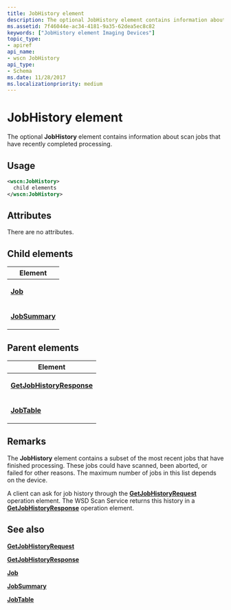 ```yaml
---
title: JobHistory element
description: The optional JobHistory element contains information about scan jobs that have recently completed processing.
ms.assetid: 7f46044e-ac34-4181-9a35-62dea5ec8c82
keywords: ["JobHistory element Imaging Devices"]
topic_type:
- apiref
api_name:
- wscn JobHistory
api_type:
- Schema
ms.date: 11/28/2017
ms.localizationpriority: medium
---
```


# JobHistory element


The optional **JobHistory** element contains information about scan jobs that have recently completed processing.

Usage
-----

```xml
<wscn:JobHistory>
  child elements
</wscn:JobHistory>
```

Attributes
----------

There are no attributes.

## Child elements


<table>
<colgroup>
<col width="100%" />
</colgroup>
<thead>
<tr class="header">
<th>Element</th>
</tr>
</thead>
<tbody>
<tr class="odd">
<td><p><a href="job.md" data-raw-source="[&lt;strong&gt;Job&lt;/strong&gt;](job.md)"><strong>Job</strong></a></p></td>
</tr>
<tr class="even">
<td><p><a href="jobsummary.md" data-raw-source="[&lt;strong&gt;JobSummary&lt;/strong&gt;](jobsummary.md)"><strong>JobSummary</strong></a></p></td>
</tr>
</tbody>
</table>

## Parent elements


<table>
<colgroup>
<col width="100%" />
</colgroup>
<thead>
<tr class="header">
<th>Element</th>
</tr>
</thead>
<tbody>
<tr class="odd">
<td><p><a href="getjobhistoryresponse.md" data-raw-source="[&lt;strong&gt;GetJobHistoryResponse&lt;/strong&gt;](getjobhistoryresponse.md)"><strong>GetJobHistoryResponse</strong></a></p></td>
</tr>
<tr class="even">
<td><p><a href="jobtable.md" data-raw-source="[&lt;strong&gt;JobTable&lt;/strong&gt;](jobtable.md)"><strong>JobTable</strong></a></p></td>
</tr>
</tbody>
</table>

Remarks
-------

The **JobHistory** element contains a subset of the most recent jobs that have finished processing. These jobs could have scanned, been aborted, or failed for other reasons. The maximum number of jobs in this list depends on the device.

A client can ask for job history through the [**GetJobHistoryRequest**](getjobhistoryrequest.md) operation element. The WSD Scan Service returns this history in a [**GetJobHistoryResponse**](getjobhistoryresponse.md) operation element.

## See also


[**GetJobHistoryRequest**](getjobhistoryrequest.md)

[**GetJobHistoryResponse**](getjobhistoryresponse.md)

[**Job**](job.md)

[**JobSummary**](jobsummary.md)

[**JobTable**](jobtable.md)

 

 






